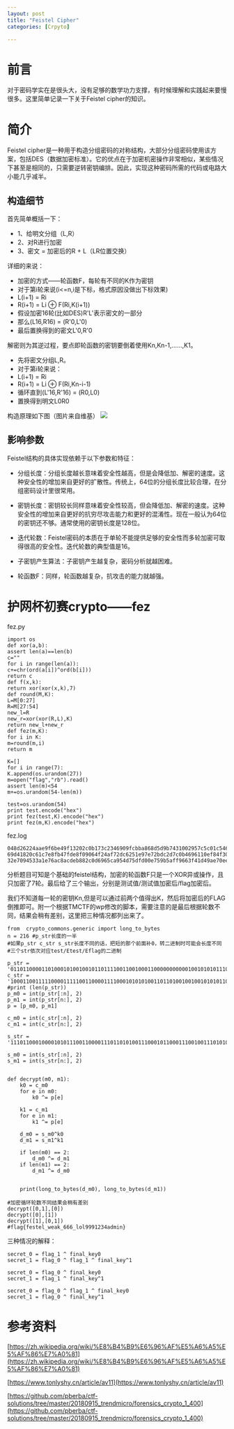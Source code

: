 ```yaml
---
layout: post
title: "Feistel Cipher"
categories: [Crpyto]

---
```


# 前言
对于密码学实在是很头大，没有足够的数学功力支撑，有时候理解和实践起来要慢很多。这里简单记录一下关于Feistel cipher的知识。

# 简介
Feistel cipher是一种用于构造分组密码的对称结构，大部分分组密码使用该方案，包括DES（数据加密标准）。它的优点在于加密机密操作非常相似，某些情况下甚至是相同的，只需要逆转密钥编排。因此，实现这种密码所需的代码或电路大小能几乎减半。

## 构造细节
首先简单概括一下：

- 1、给明文分组（L,R）
- 2、对R进行加密
- 3、密文 = 加密后的R + L（LR位置交换）

详细的来说：

- 加密的方式——轮函数F，每轮有不同的K作为密钥
- 对于第i轮来说(i<=n,i是下标，格式原因没做出下标效果)
- L(i+1) = Ri
- R(i+1) = Li ⊕ F(Ri,K(i+1))
- 假设加密16轮(比如DES)R'L'表示密文的一部分
- 那么(L16,R16) = (R'0,L'0)
- 最后置换得到的密文L'0,R'0

解密则为其逆过程，要点即轮函数的密钥要倒着使用Kn,Kn-1,……,K1。

- 先将密文分组L,R。
- 对于第i轮来说：
- L(i+1) = Ri
- R(i+1) = Li ⊕ F(Ri,Kn-i-1)
- 循环直到(L'16,R'16) = (R0,L0)
- 置换得到明文L0R0 



构造原理如下图（图片来自维基）
![](https://i.loli.net/2018/10/14/5bc313a4990cd.png)

## 影响参数
Feistel结构的具体实现依赖于以下参数和特征：

- 分组长度：分组长度越长意味着安全性越高，但是会降低加、解密的速度。这种安全性的增加来自更好的扩散性。传统上，64位的分组长度比较合理，在分组密码设计里很常用。

- 密钥长度：密钥较长同样意味着安全性较高，但会降低加、解密的速度。这种安全性的增加来自更好的抗穷尽攻击能力和更好的混淆性。现在一般认为64位的密钥还不够。通常使用的密钥长度是128位。

- 迭代轮数：Feistel密码的本质在于单轮不能提供足够的安全性而多轮加密可取得很高的安全性。迭代轮数的典型值是16。

- 子密钥产生算法：子密钥产生越复杂，密码分析就越困难。

- 轮函数F：同样，轮函数越复杂，抗攻击的能力就越强。

# 护网杯初赛crypto——fez
fez.py

    import os
    def xor(a,b):
    assert len(a)==len(b)
    c=""
    for i in range(len(a)):
    c+=chr(ord(a[i])^ord(b[i]))
    return c
    def f(x,k):
    return xor(xor(x,k),7)
    def round(M,K):
    L=M[0:27]
    R=M[27:54]
    new_l=R
    new_r=xor(xor(R,L),K)
    return new_l+new_r
    def fez(m,K):
    for i in K:
    m=round(m,i)
    return m
    
    K=[]
    for i in range(7):
    K.append(os.urandom(27))
    m=open("flag","rb").read()
    assert len(m)<54
    m+=os.urandom(54-len(m))
    
    test=os.urandom(54)
    print test.encode("hex")
    print fez(test,K).encode("hex")
    print fez(m,K).encode("hex")

fez.log

    048d26224aae9f6be49f13202c0b173c2346909fcbba868d5d9b7431002957c5c01c546530f84e45b8a3892526401c007bca7d39b0b7
    69d41820c61c7e8fb47fde8f09064f24af72dc6251e97e72bdc2d7c0b4696110ef84f30da6ac88b7059500f8e814cec9e9e13bcafad8
    32e7094533a1e76ac8acdeb882c0d6965ca954d75dfd00e759b5aff9663f41d49ae70ee18fd3c067ad7ae577433ad2512b764f4b2eb2

分析题目可知是个基础的feistel结构，加密的轮函数F只是一个XOR异或操作，且只加密了7轮。最后给了三个输出，分别是测试值/测试值加密后/flag加密后。

我们不知道每一轮的密钥Kn,但是可以通过前两个值得出K，然后将加密后的FLAG倒推即可。附一个根据TMCTF的wp修改的脚本，需要注意的是最后根据轮数不同，结果会稍有差别，这里把三种情况都列出来了。


    from  crypto_commons.generic import long_to_bytes
    n = 216 #p_str长度的一半
    #如果p_str c_str s_str长度不同的话，把短的那个前面补0，转二进制时可能会长度不同
    #三个str依次对应test/Etest/Eflag的二进制
    
    p_str = '011011000011010001010010010110111100110010001100000000000100101010111011101100101000000101010000001100010101010000101000010010011101101011101010110111100100111101110111010001000010010110100110101001001001111001010100010100011000100011110110011100001100111001000110011001111101111110011101101100001011011111011110110100101010001001011100110110101010011011100010101000100110111100001101001110000100110110010110100110011001100010001111'
    c_str = '100011001111100001111100110000111100010101010011011010010010010101011011000111000000110111010100001110000100000010010010000000100110101011101010000111100011011110001001100101100111010111011110100011001101001110100000100101111111000000001010000101001010011101110010111111110001001101010010010000001111110100000011111001110111110010011101101000000010110101111010001010111100010110010000111111100111100101111100111111101110100110010000'
    #print (len(p_str))
    p_m0 = int(p_str[:n], 2)
    p_m1 = int(p_str[n:], 2)
    p = [p_m0, p_m1]
    
    c_m0 = int(c_str[:n], 2)
    c_m1 = int(c_str[n:], 2)
    
    s_str = '111011000100001010111001100001110110101001110001011000111001001110101000110100010111011101101011011111100100101111101000010001010001000101010001000110111010010101111001010000000100111101011001100101010110110011100110111111010001001011111100011011001011111110111010100100001001110001101110010110100110101010110011111001110100011010101110110001011101001100011101110001100010111001001000000000000000100100110001011110101111000110111011'
    
    s_m0 = int(s_str[:n], 2)
    s_m1 = int(s_str[n:], 2)
    
    
    def decrypt(m0, m1):
    	k0 = c_m0
    	for e in m0:
    		k0 ^= p[e]
    
    	k1 = c_m1
    	for e in m1:
    		k1 ^= p[e]
    
    	d_m0 = s_m0^k0
    	d_m1 = s_m1^k1
    
    	if len(m0) == 2:
    		d_m0 ^= d_m1
    	if len(m1) == 2:
    		d_m1 ^= d_m0
    
    
    	print(long_to_bytes(d_m0), long_to_bytes(d_m1))
    
    #加密循环轮数不同结果会稍有差别
    decrypt([0,1],[0])
    decrypt([0],[1])
    decrypt([1],[0,1])
	#flag{festel_weak_666_lol9991234admin}

三种情况的解释：

    secret_0 = flag_1 ^ final_key0
    secret_1 = flag_0 ^ flag_1 ^ final_key^1
    
    secret_0 = flag_0 ^ final_key0
    secret_1 = flag_1 ^ final_key^1
    
    secret_0 = flag_0 ^ flag_1 ^ final_key0
    secret_1 = flag_0 ^ final_key^1
       
# 参考资料

[https://zh.wikipedia.org/wiki/%E8%B4%B9%E6%96%AF%E5%A6%A5%E5%AF%86%E7%A0%81](https://zh.wikipedia.org/wiki/%E8%B4%B9%E6%96%AF%E5%A6%A5%E5%AF%86%E7%A0%81)

[https://www.tonlyshy.cn/article/av11](https://www.tonlyshy.cn/article/av11)

[https://github.com/pberba/ctf-solutions/tree/master/20180915_trendmicro/forensics_crypto_1_400](https://github.com/pberba/ctf-solutions/tree/master/20180915_trendmicro/forensics_crypto_1_400)